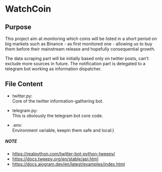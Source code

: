 # WatchCoin
## Purpose
This project aim at monitoring which coins will be listed in a short period on big markets such as Binance - as first monitored one - allowing us
to buy them before their mainstream release and hopefully consequential growth.

The data scraping part will be initially based only on twitter posts, can't exclude more sources in future.
The notification part is delegated to a telegram bot working as information dispatcher.


## File Content

* twitter.py:\
Core of the twitter information-gathering bot.

* telegram.py:\
This is obviously the telegram bot core code.

* .env:\
Environment variable, keepin them safe and local:)



##### NOTE
* https://realpython.com/twitter-bot-python-tweepy/
* https://docs.tweepy.org/en/stable/api.html
* https://docs.aiogram.dev/en/latest/examples/index.html
